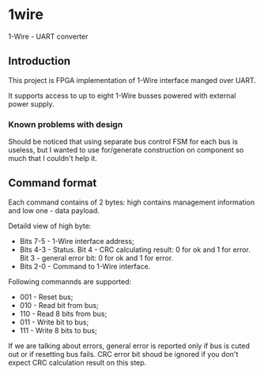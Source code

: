 # 1wire
1-Wire - UART converter

## Introduction

This project is FPGA implementation of 1-Wire interface manged over UART. 

It supports access to up to eight 1-Wire busses powered with external power supply.

### Known problems with design

Should be noticed that using separate bus control FSM for each bus is useless, but I wanted to use for/generate construction on
component so much that I couldn't help it.

## Command format

Each command contains of 2 bytes: high contains management information and low one - data payload.

Detaild view of high byte:

* Bits 7-5 - 1-Wire interface address;
* Bits 4-3 - Status. Bit 4 - CRC calculating result: 0 for ok and 1 for error. Bit 3 - general error bit: 0 for ok and 1 for error.
* Bits 2-0 - Command to 1-Wire interface.

Following commannds are supported:

* 001 - Reset bus;
* 010 - Read bit from bus;
* 110 - Read 8 bits from bus;
* 011 - Write bit to bus;
* 111 - Write 8 bits to bus;

If we are talking about errors, general error is reported only if bus is cuted out or if resetting bus fails. CRC error bit shoud be ignored if you don't expect CRC calculation result on this step.
